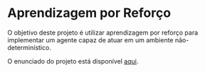 # Aprendizagem por Reforço

O objetivo deste projeto é utilizar aprendizagem por reforço para implementar um agente capaz de atuar em um ambiente não-determinístico. 

O enunciado do projeto está disponível [aqui](../../aulas/15_xnon_determ/index.md).